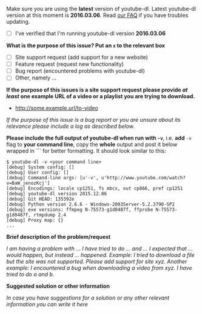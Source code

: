 Make sure you are using the **latest** version of youtube-dl. Latest youtube-dl version at this moment is **2016.03.06**. Read [our FAQ](https://github.com/rg3/youtube-dl/blob/master/README.md#how-do-i-update-youtube-dl) if you have troubles updating.
- [ ] I've verified that I'm running youtube-dl version **2016.03.06**

**What is the purpose of this issue? Put an `x` to the relevant box**
- [ ] Site support request (add support for a new website)
- [ ] Feature request (request new functionality)
- [ ] Bug report (encountered problems with youtube-dl)
- [ ] Other, namely ...

**If the purpose of this issues is a site support request please provide _at least_ one example URL of a video or a playlist you are trying to download.**

- http://some.example.url/to-video

*If the purpose of this issue is a bug report or you are unsure about its relevance please include a log as described below.*

**Please include the full output of youtube-dl when run with `-v`**, i.e. **add** `-v` flag to **your command line**, copy the **whole** output and post it below wrapped in ``` for better formatting. It should look similar to this:
```
$ youtube-dl -v <your command line>
[debug] System config: []
[debug] User config: []
[debug] Command-line args: [u'-v', u'http://www.youtube.com/watch?v=BaW_jenozKcj']
[debug] Encodings: locale cp1251, fs mbcs, out cp866, pref cp1251
[debug] youtube-dl version 2015.12.06
[debug] Git HEAD: 135392e
[debug] Python version 2.6.6 - Windows-2003Server-5.2.3790-SP2
[debug] exe versions: ffmpeg N-75573-g1d0487f, ffprobe N-75573-g1d0487f, rtmpdump 2.4
[debug] Proxy map: {}
...
```

**Brief description of the problem/request**

*I am having a problem with ... I have tried to do ... and ... I expected that ... would happen, but instead ... happened. Example: I tried to download a file but the site was not supported. Please add support for site xyz. Another example: I encountered a bug when downloading a video from xyz. I have tried to do a and b.*

**Suggested solution or other information**

*In case you have suggestions for a solution or any other relevant information you can write it here*
